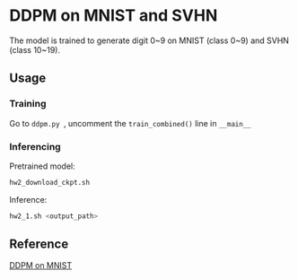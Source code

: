 # DDPM on MNIST and SVHN

The model is trained to generate digit 0~9 on MNIST (class 0~9) and SVHN (class 10~19).

## Usage

### Training
Go to `ddpm.py `, uncomment the `train_combined()` line in `__main__`

### Inferencing
Pretrained model:
```bash
hw2_download_ckpt.sh
```

Inference:
```bash
hw2_1.sh <output_path>
```

## Reference
[DDPM on MNIST](https://github.com/TeaPearce/Conditional_Diffusion_MNIST)

